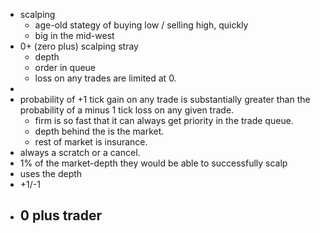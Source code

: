 - scalping
	- age-old stategy of buying low / selling high, quickly
	- big in the mid-west
- 0+ (zero plus) scalping stray
	- depth
	- order in queue
	- loss on any trades are limited at 0.
-
- probability of +1 tick gain on any trade is substantially greater than the probability of a minus 1 tick loss on any given trade.
	- firm is so fast that it can always get priority in the trade queue.
	- depth behind the is the market.
	- rest of market is insurance.
- always a scratch or a cancel.
- 1% of the market-depth they would be able to successfully scalp
- uses the depth
- +1/-1
- 0 plus trader
	-
